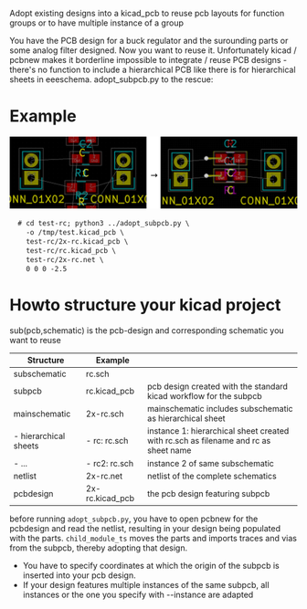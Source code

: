 Adopt existing designs into a kicad_pcb to reuse pcb layouts for function groups or to have multiple instance of a group

You have the PCB design for a buck regulator and the surounding parts or some analog filter designed. Now you want to reuse it. Unfortunately kicad / pcbnew makes it borderline impossible to integrate / reuse PCB designs - there's no function to include a hierarchical PCB like there is for hierarchical sheets in eeeschema. adopt_subpcb.py to the rescue:

Example
===
![kicad screenshot of adopt_subpcb.py's action](test-rc/adopt_subpcb.png)
```
  # cd test-rc; python3 ../adopt_subpcb.py \
    -o /tmp/test.kicad_pcb \
    test-rc/2x-rc.kicad_pcb \
    test-rc/rc.kicad_pcb \
    test-rc/2x-rc.net \
    0 0 0 -2.5
```
Howto structure your kicad project
===

sub(pcb,schematic) is the pcb-design and corresponding schematic you want to reuse

| Structure    | Example |     |
| ------------ | --------| --- |
| subschematic | rc.sch  |     |
| subpcb       | rc.kicad_pcb| pcb design created with the standard kicad workflow for the subpcb |
| mainschematic| 2x-rc.sch   | mainschematic includes subschematic as hierarchical sheet |
| - hierarchical sheets| - rc: rc.sch | instance 1: hierarchical sheet created with rc.sch as filename and rc as sheet name|
| - ...        | - rc2: rc.sch | instance 2 of same subschematic |
| netlist      | 2x-rc.net| netlist of the complete schematics |
| pcbdesign    | 2x-rc.kicad_pcb | the pcb design featuring subpcb |

before running `adopt_subpcb.py`, you have to open pcbnew for the pcbdesign and read the netlist, resulting in your design being populated with the parts. `child_module_ts` moves the parts and imports traces and vias from the subpcb, thereby adopting that design.

- You have to specify coordinates at which the origin of the subpcb is inserted into your pcb design.
- If your design features multiple instances of the same subpcb, all instances or the one you specify with --instance are adapted
